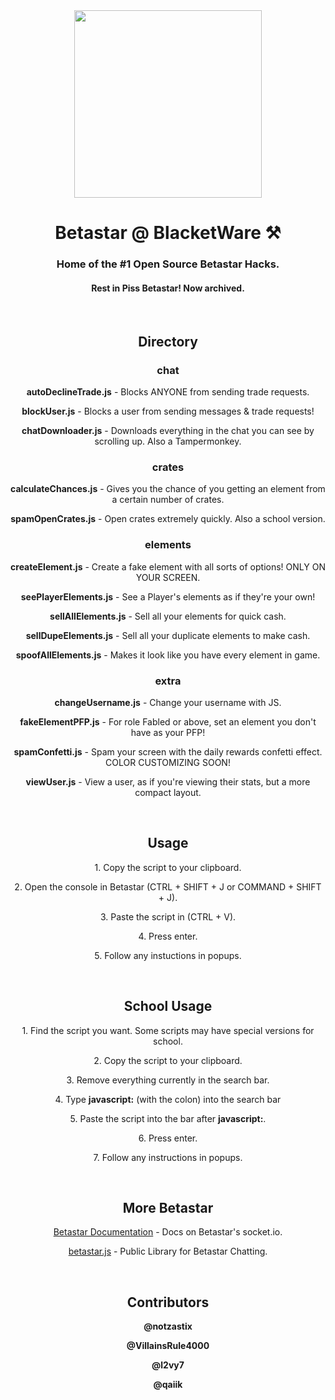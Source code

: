<div align="center">
  <img src="https://user-images.githubusercontent.com/101288516/179639532-7dcaa025-d535-4908-a4e6-57329b6a5eef.png" width="300px">
  <h1>Betastar @ BlacketWare ⚒️</h1>
  <h3>Home of the #1 Open Source Betastar Hacks.</h3>
  <h4>Rest in Piss Betastar! Now archived.</h4>
  <br>

  <h2>Directory</h2>
  <h3>chat</h3>
  <p><b>autoDeclineTrade.js</b> - Blocks ANYONE from sending trade requests.</p>
  <p><b>blockUser.js</b> - Blocks a user from sending messages & trade requests!</p>
  <p><b>chatDownloader.js</b> - Downloads everything in the chat you can see by scrolling up. Also a Tampermonkey.</p>
  <h3>crates</h3>
  <p><b>calculateChances.js</b> - Gives you the chance of you getting an element from a certain number of crates.</p>
  <p><b>spamOpenCrates.js</b> - Open crates extremely quickly. Also a school version.</p>
  <h3>elements</h3>
  <p><b>createElement.js</b> - Create a fake element with all sorts of options! ONLY ON YOUR SCREEN.</p>
  <p><b>seePlayerElements.js</b> - See a Player's elements as if they're your own!</p>
  <p><b>sellAllElements.js</b> - Sell all your elements for quick cash.</p>
  <p><b>sellDupeElements.js</b> - Sell all your duplicate elements to make cash.</p>
  <p><b>spoofAllElements.js</b> - Makes it look like you have every element in game.</p>
  <h3>extra</h3>
  <p><b>changeUsername.js</b> - Change your username with JS.</p>
  <p><b>fakeElementPFP.js</b> - For role Fabled or above, set an element you don't have as your PFP!</p>
  <p><b>spamConfetti.js</b> - Spam your screen with the daily rewards confetti effect. COLOR CUSTOMIZING SOON!</p>
  <p><b>viewUser.js</b> - View a user, as if you're viewing their stats, but a more compact layout.</p>
  <br>

  <h2>Usage</h2>
  <p>1. Copy the script to your clipboard.</p>
  <p>2. Open the console in Betastar (CTRL + SHIFT + J or COMMAND + SHIFT + J).</p>
  <p>3. Paste the script in (CTRL + V).</p>
  <p>4. Press enter.</p>
  <p>5. Follow any instuctions in popups.</p>
  <br>

  <h2>School Usage</h2>
  <p>1. Find the script you want. Some scripts may have special versions for school.</p>
  <p>2. Copy the script to your clipboard.</p>
  <p>3. Remove everything currently in the search bar.
  <p>4. Type <b>javascript:</b> (with the colon) into the search bar</p>
  <p>5. Paste the script into the bar after <b>javascript:</b>.</p>
  <p>6. Press enter.</p>
  <p>7. Follow any instructions in popups.</p>
  <br>
  
  <h2>More Betastar</h2>
  <p><a href="https://github.com/qaiik/docsbyvr/">Betastar Documentation</a> - Docs on Betastar's socket.io.</p>
  <p><a href="https://npmjs.com/package/betastar.js">betastar.js</a> - Public Library for Betastar Chatting.</p>
  <br>
    
  <h2>Contributors</h2>
  <p><b>@notzastix</b></p>
  <p><b>@VillainsRule4000</b></p>
  <p><b>@l2vy7</b></p>
  <p><b>@qaiik</b></p>
</div>
